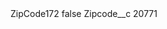 <?xml version="1.0" encoding="UTF-8"?>
<CustomMetadata xmlns="http://soap.sforce.com/2006/04/metadata" xmlns:xsi="http://www.w3.org/2001/XMLSchema-instance" xmlns:xsd="http://www.w3.org/2001/XMLSchema">
    <label>ZipCode172</label>
    <protected>false</protected>
    <values>
        <field>Zipcode__c</field>
        <value xsi:type="xsd:string">20771</value>
    </values>
</CustomMetadata>
